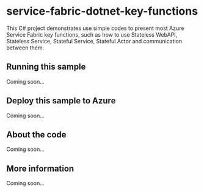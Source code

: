 # service-fabric-dotnet-key-functions
This C# project demonstrates use simple codes to present most Azure Service Fabric key functions, such as how to use Stateless WebAPI, Stateless Service, Stateful Service, Stateful Actor and communication between them.
## Running this sample
Coming soon...
## Deploy this sample to Azure
Coming soon...
## About the code
Coming soon...
## More information
Coming soon...